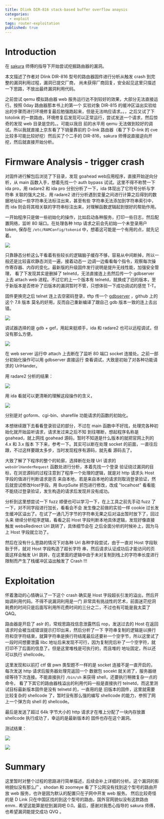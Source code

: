 ```yaml
---
title: Dlink DIR-816 stack-based buffer overflow anaysis
categories:
  - exploit
tags: router-exploitation
published: true
---
```


# Introduction

在 [sakura](http://eternalsakura13.com/) 师傅的指导下开始尝试挖掘路由器的漏洞。

本文描述了作者对 Dlink DIR-816 型号的路由器固件进行分析从触发 crash 到完整的漏洞利用过程，漏洞已提交厂商，
尚未获得厂商回复，安全起见这里只描述一下思路，不放出最终漏洞利用代码。

之前尝试 qemu 模拟路由器 web 服务运行达不到较好的效果，大部分无法直接运行。按照 0day 路由器那本书上的第一个
实验对象 DIR-815 的缓冲区溢出实验给出的步骤而进行环境修复最后勉强跑起来，但是无法响应请求。。，之后又试了下
totolink 的一款路由，环境修复后发现可以正常运行，尝试发送一个请求，然后惊奇的发现 web 目录是空的。。可能以我目
前的水平用 qemu 无法做到较好的调试。所以我就直接上京东看了下销量靠前的 D-link 路由器（看了下 D-link 的 cve
比较多可能比较好挖）然后买了个二手的 DIR-816，sakura 师傅说直接逆向开挖，然后就直接开始分析。

# Firmware Analysis - trigger crash

对固件进行解包后浏览了下目录，发现 goahead web应用程序，直接开始逆向分析，从 main 函数入手，想着先找一个 auth
bypass 试试。这里不得不称赞一下ida pro，用 radare2 和 ida pro 分别分析了一下，ida 体现出了它符号分析与字符串
关联的强大之处，用 radare2 进行分析遇到变量之间进行计算之后得到的数据地址如一些字符串无法标注出来，甚至有些
字符串无法添加到字符串索引中，而 ida 则会将其相关联的字符串标注出来，对理解函数逻辑起到很好的帮助作用。

一开始程序只是做一些初始化的操作，比如启动各种服务，打印一些日志，然后配置网络，监听 80 端口。在处理各种 http
请求之前会先初始一个未登录用户 token, 保存在 `/etc/RAMConfig/tokenid` 中，想着这可能是一个有用的点，就先记着。

![]({{site.baseurl}}/images/18-5-11-1.png)

只靠静态分析这么干看着有些较长的逻辑脑子缓存不够，容易从中间断掉，所以一般还是比较喜欢静态浏览一遍，接着动态一
边调一边看看每个指令，观察每次操作寄存器、内存的变化。最新版的升级固件发行说明是提升无线性能，加强安全管理，
看了下发现其实是删掉了 telnetd，无法直接连上去然后传一个 gdbserver 上去 attach web 进程。不过它的上一个版本有
telnetd，就换成了旧的版本，至于新版本是否修补了旧版本的漏洞暂时不管，只想体验一下成功调试的感觉 T-T。

固件更换完之后 telnet 连上去空密码登录，tftp 传一个
[gdbserver](https://github.com/rapid7/embedded-tools/tree/master/binaries/gdbserver) ，github 上的这个 7.8 版本
莫名的好用，反而自己重新编译了跟自己 gdb 版本一致的连上去出错。

![]({{site.baseurl}}/images/18-5-11-2.png)

调试器选择的是 gdb + gef，用起来挺顺手，ida 和 radare2 也可以远程调试，但没有那么方便。

![]({{site.baseurl}}/images/18-5-11-3.png)

在 web server 运行中 attach 上去断在了监听 80 端口 socket 连接处。之前一部分初始化操作可以用 gdbserver 直接运行
查看调试，大致是初始了对各种功能请求的 UrlHander。

用 radare2 分析的结果：

![]({{site.baseurl}}/images/18-5-11-4.png)

用 ida 看就可以更清晰的理解这段操作的含义，

![]({{site.baseurl}}/images/18-5-11-5.png)

分别是对 goform、cgi-bin、sharefile 功能请求的函数的初始化。

本想继续跟下去看看登录验证的部分，不过在 main 函数中不好找，处理完各种初始化就开始监听请求，请求发过来之后不知
到往哪断，想起程序名称是 goahead，就上网找 goahead 源码，暂时不知道是什么版本的就把官网上列的 4.x 和 3.x 版本
下下来，参考一下。其实可以断在处理 socket 的前面，一直往后跟，不过这样要跟太多步，当时发现程序有源码，就先看
源码去了。

大致了解了下程序的整个的轮廓，选择断在处理 Url 请求的 `websUrlHanderRequest` 函数处进行分析，本着先找一个登录
验证绕过漏洞的目标，在浏览源码的过程注意到了程序一个处理的逻辑，就是对 http 请求头 Host 字段的值进行判断请求是否
来自本地，若是来自本地的请求则取消登录验证，然后就尝试修改Host字段。用 BurpSuite 抓包进行修改，改成 "localhost"
看看能不能绕过登录验证，发生构造的请求后发现并没有成功。

分析到这里想尝试一下 fuzz 顺便也可以学习一下，在上工具之前先手动 fuzz 了一下，对不同字段进行加长，看看会不会
发生像之前做的实验一样 cookie 过长发生缓冲区溢出了。在试了一通几万字节的字符串无果之后对溢出暂时放下了，回过头来
继续分析程序逻辑，看看之前 Host 字段判断本地具体逻辑，发现好像直接触发 websRedirect Url 跳转了，具体细节会在
之后全面分析的时候补上，因为马上 Host 字段就立功了。

然后在没有什么思路的情况下对各种 Url 各种字段尝试，由于一直对 Host 字段耿耿于怀，就对 Host 字段构造了超长字符
串，然后请求认证成功后才能访问的页面这样会触发 Url 跳转，在这里面的逻辑中由于未对复制到栈上的字符串长度进行
限制而产生了栈缓冲区溢出触发了 Crash !!!

# Exploitation

怀着激动的心情确认了一下这个 crash 确实是 Host 字段超长引发的溢出，然后开始调利用代码。不得不说漏洞利用是一门
非常具有挑战性的艺术，前面迷茫挖洞耗费的时间只是后面写利用所花费时间的三分之二，不过也有可能是我太菜了QAQ。

路由器是开启了 aslr 的，常规思路找信息泄露然后 rop，发送过去的 Host 在返回请求时会被当成错误提示打印出来，然后分析了一下
字符串复制的逻辑是以换行符和空字符结束，就算字符串是换行符结尾最后还要补一个空字节，所以这里试了一段时间想要泄露
libc 地址后来发现不可行，因为复制完后补了一个空字符，就打印不了后面的信息了。但是这里堆栈是可执行的，而且堆的
地址固定，所以还可以执行 shellcode。

这里发现和以前打 ctf 做 pwn 类型题不一样的是 socket 连接不是一直开启的，每次发送 http 请求后服务器处理完返回一个
数据包 socekt 就关闭了，服务器继续等待下次连接。不能直接执行 `/bin/sh` 来获得 shell，还要执行稍微复杂一点的命令，
看了下其它的路由器栈溢出的利用代码一般是直接执行 telnetd，而这里测试目标最新版本固件是没有 telnetd 的，一直用的是
旧版本的固件，这里就需要比较复杂的 shellcode 了，暂时没有那么强的编写 shellcode 的能力，参照了网上一个弹方向
shell 的 shellcode。

最后是发送了超过 64k 字节大小的 http 请求才在堆上分配了一块内存放置 shellcode 执行成功了，幸运的是最新版本的
固件也存在这个漏洞。

测试结果：

![]({{site.baseurl}}/images/18-5-11-6.png)

![]({{site.baseurl}}/images/18-5-11-7.png)

# Summary

这里暂时对整个过程的思路进行简单描述，后续会补上详细的分析。这个漏洞的影响貌似没有那么广，shodan 和 zoomeye
看了下公网没有找到这个型号的路由开放 web 服务，也许是因为默认的配置只在子网中开发 web 服务。
然后比较奇怪的是 D Link 只在中国区找的到这个型号的路由，国外官网貌似没有这款路由
emm.. 希望这能算是挖到漏洞吧 0.0。最后，感谢对我悉心指导的 sakura 师傅，也希望漏洞能提交成功 QVQ 。
